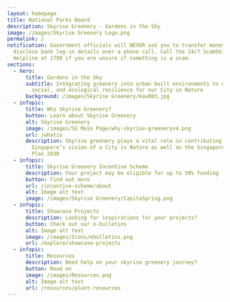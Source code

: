 ```yaml
---
layout: homepage
title: National Parks Board
description: Skyrise Greenery - Gardens in the Sky
image: /images/Skyrise Greenery Logo.png
permalink: /
notification: Government officials will NEVER ask you to transfer money or
  disclose bank log-in details over a phone call. Call the 24/7 ScamShield
  Helpline at 1799 if you are unsure if something is a scam.
sections:
  - hero:
      title: Gardens in the Sky
      subtitle: Integrating greenery into urban built environments to enhance climate,
        social, and ecological resilience for our City in Nature
      background: /images/Skyrise Greenery/kav003.jpg
  - infopic:
      title: Why Skyrise Greenery?
      button: Learn about Skyrise Greenery
      alt: Skyrise Greenery
      image: /images/SG Main Page/why-skyrise-greeneryv4.png
      url: /whatis
      description: Skyrise greenery plays a vital role in contributing towards
        Singapore’s vision of a City in Nature as well as the Singapore Green
        Plan 2030
  - infopic:
      title: Skyrise Greenery Incentive Scheme
      description: Your project may be eligible for up to 50% funding
      button: Find out more
      url: /incentive-scheme/about
      alt: Image alt text
      image: /images/Skyrise Greenery/CapitaSpring.png
  - infopic:
      title: Showcase Projects
      description: Looking for inspirations for your projects?
      button: Check out our e-bulletins
      alt: Image alt text
      image: /images/Icons/ebulletins.png
      url: /explore/showcase-projects
  - infopic:
      title: Resources
      description: Need help on your skyrise greenery journey?
      button: Read on
      image: /images/Resources.png
      alt: Image alt text
      url: /resources/plant-resources
---
```

